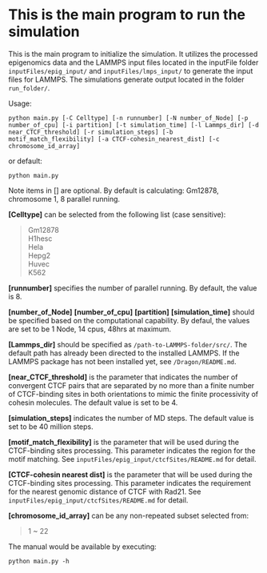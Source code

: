 # This is the main program to run the simulation  

This is the main program to initialize the simulation. It utilizes the processed epigenomics data and the LAMMPS input files located in the inputFile folder `inputFiles/epig_input/` and `inputFiles/lmps_input/` to generate the input files for LAMMPS. The simulations generate output located in the folder `run_folder/`.  

Usage:
```
python main.py [-C Celltype] [-n runnumber] [-N number_of_Node] [-p number_of_cpu] [-i partition] [-t simulation_time] [-l Lammps_dir] [-d near_CTCF_threshold] [-r simulation_steps] [-b motif_match_flexibility] [-a CTCF-cohesin_nearest_dist] [-c chromosome_id_array]
```
or default:
```
python main.py
```
Note items in [] are optional. By default is calculating: Gm12878, chromosome 1, 8 parallel running.  

**[Celltype]** can be selected from the following list (case sensitive):
>Gm12878  
>H1hesc  
>Hela  
>Hepg2  
>Huvec  
>K562

**[runnumber]** specifies the number of parallel running. By default, the value is 8.  

**[number_of_Node]** **[number_of_cpu]** **[partition]** **[simulation_time]** should be specified based on the computational capability. By defaul, the values are set to be 1 Node, 14 cpus, 48hrs at maximum.  

**[Lammps_dir]** should be specified as `/path-to-LAMMPS-folder/src/`. The default path has already been directed to the installed LAMMPS. If the LAMMPS package has not been installed yet, see `/Dragon/README.md`.  

**[near_CTCF_threshold]** is the parameter that indicates the number of convergent CTCF pairs that are separated by no more than a finite number of CTCF-binding sites in both orientations to mimic the finite processivity of cohesin molecules. The default value is set to be 4.  

**[simulation_steps]** indicates the number of MD steps. The default value is set to be 40 million steps.  

**[motif_match_flexibility]** is the parameter that will be used during the CTCF-binding sites processing. This parameter indicates the region for the motif matching. See `inputFiles/epig_input/ctcfSites/README.md` for detail.  

**[CTCF-cohesin nearest dist]** is the parameter that will be used during the CTCF-binding sites processing. This parameter indicates the requirement for the nearest genomic distance of CTCF with Rad21. See `inputFiles/epig_input/ctcfSites/README.md` for detail.  

**[chromosome_id_array]** can be any non-repeated subset selected from:
>1 ~ 22

The manual would be available by executing:
```
python main.py -h
```